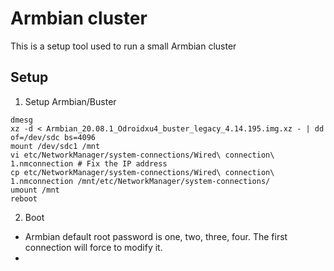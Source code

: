 # Armbian cluster

This is a setup tool used to run a small Armbian cluster

## Setup

1. Setup Armbian/Buster
```
dmesg
xz -d < Armbian_20.08.1_Odroidxu4_buster_legacy_4.14.195.img.xz - | dd of=/dev/sdc bs=4096
mount /dev/sdc1 /mnt
vi etc/NetworkManager/system-connections/Wired\ connection\ 1.nmconnection # Fix the IP address
cp etc/NetworkManager/system-connections/Wired\ connection\ 1.nmconnection /mnt/etc/NetworkManager/system-connections/
umount /mnt
reboot
```

2. Boot

* Armbian default root password is one, two, three, four. The first connection will force to modify it.
* 
